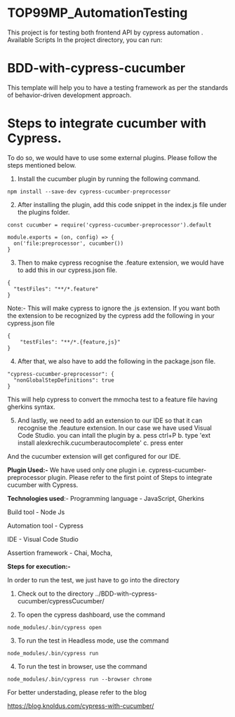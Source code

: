 # TOP99MP_AutomationTesting

This project is for testing both frontend API by cypress automation .
Available Scripts
In the project directory, you can run:

# BDD-with-cypress-cucumber

This template will help you to have a testing framework as per the standards of behavior-driven development approach. 

# Steps to integrate cucumber with Cypress. 

To do so, we would have to use some external plugins. Please follow the steps mentioned below.

1. Install the cucumber plugin by running the following command.
```
npm install --save-dev cypress-cucumber-preprocessor
```
2. After installing the plugin, add this code snippet in the index.js file under the plugins folder.
```
const cucumber = require('cypress-cucumber-preprocessor').default

module.exports = (on, config) => {
  on('file:preprocessor', cucumber())
}
```
3. Then to make cypress recognise the .feature extension, we would have to add this in our cypress.json file.
```
{
  "testFiles": "**/*.feature"
}
```
Note:- This will make cypress to ignore the .js extension. If you want both the extension to be recognized by the cypress add the following in your cypress.json file

```
{
    "testFiles": "**/*.{feature,js}"
} 
```
 
4. After that, we also have to add the following in the package.json file.
```
"cypress-cucumber-preprocessor": {
  "nonGlobalStepDefinitions": true
}
```
This will help cypress to convert the mmocha test to a feature file having gherkins syntax.

5. And lastly, we need to add an extension to our IDE so that it can recognise the .feauture extension. In our case we have used Visual Code Studio. you can intall the plugin by 
a. pess ctrl+P
b. type 'ext install alexkrechik.cucumberautocomplete'
c. press enter 

And the cucumber extension will get configured for our IDE.


**Plugin Used:-**
We have used only one plugin i.e. cypress-cucumber-preprocessor plugin. Please refer to the first point of Steps to integrate cucumber with Cypress. 


**Technologies used**:-
Programming language - JavaScript, Gherkins

Build tool - Node Js

Automation tool - Cypress

IDE - Visual Code Studio

Assertion framework - Chai, Mocha, 

**Steps for execution:-**

In order to run the test, we just have to go into the directory 

1.  Check out to the directory ../BDD-with-cypress-cucumber/cypressCucumber/

2. To open the cypress dashboard, use the command

```
node_modules/.bin/cypress open
```

3.  To run the test in Headless mode, use the command
```
node_modules/.bin/cypress run
```

4. To run the test in browser, use the command

```
node_modules/.bin/cypress run --browser chrome
```

For better understading, please refer to the blog

https://blog.knoldus.com/cypress-with-cucumber/  

